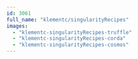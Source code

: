 ```yaml
---
id: 3061
full_name: "klementc/singularityRecipes"
images: 
  - "klementc-singularityRecipes-truffle"
  - "klementc-singularityRecipes-corda"
  - "klementc-singularityRecipes-cosmos"
---
```

